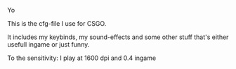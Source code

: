 Yo 

This is the cfg-file I use for CSGO.

It includes my keybinds, my sound-effects and some other stuff that's either usefull ingame or just funny.

To the sensitivity: I play at 1600 dpi and 0.4 ingame
